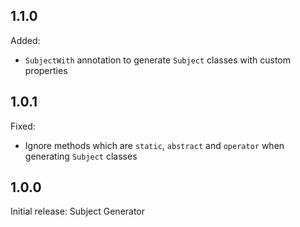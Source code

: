 ## 1.1.0

Added:
- `SubjectWith` annotation to generate `Subject` classes with custom properties

## 1.0.1

Fixed:
- Ignore methods which are `static`, `abstract` and `operator` when generating `Subject` classes

## 1.0.0

Initial release: Subject Generator
